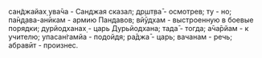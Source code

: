 сан̃джайах̣ ува̄ча - Санджая сказал; др̣шт̣ва̄ - осмотрев; ту - но; па̄н̣д̣ава-анӣкам - армию Пандавов; вйӯд̣хам - выстроенную в боевые порядки; дурйодханах̣ - царь Дурьйодхана; тада̄ - тогда; а̄ча̄рйам - к учителю; упасан̇гамйа - подойдя; ра̄джа̄ - царь; вачанам - речь; абравӣт - произнес.
